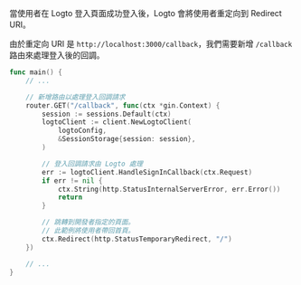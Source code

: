 當使用者在 Logto 登入頁面成功登入後，Logto 會將使用者重定向到 Redirect URI。

由於重定向 URI 是 `http://localhost:3000/callback`，我們需要新增 `/callback` 路由來處理登入後的回調。

```go title="main.go"
func main() {
	// ...

	// 新增路由以處理登入回調請求
	router.GET("/callback", func(ctx *gin.Context) {
		session := sessions.Default(ctx)
		logtoClient := client.NewLogtoClient(
			logtoConfig,
			&SessionStorage{session: session},
		)

		// 登入回調請求由 Logto 處理
		err := logtoClient.HandleSignInCallback(ctx.Request)
		if err != nil {
			ctx.String(http.StatusInternalServerError, err.Error())
			return
		}

		// 跳轉到開發者指定的頁面。
		// 此範例將使用者帶回首頁。
		ctx.Redirect(http.StatusTemporaryRedirect, "/")
	})

	// ...
}
```
